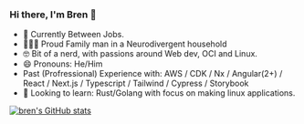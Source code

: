 ### Hi there, I'm Bren 👋

- 🚸 Currently Between Jobs.
- 👨‍👩‍👧 Proud Family man in a Neurodivergent household 
- 🤓 Bit of a nerd, with passions around Web dev, OCI and Linux.
- 😄 Pronouns: He/Him
- Past (Profressional) Experience with: AWS / CDK / Nx / Angular(2+) / React / Next.js / Typescript / Tailwind / Cypress / Storybook
- 🌱 Looking to learn: Rust/Golang with focus on making linux applications. 
<!--
**breningham/breningham** is a ✨ _special_ ✨ repository because its `README.md` (this file) appears on your GitHub profile.

Here are some ideas to get you started:

- 🔭 I’m currently working on ...
- 🌱 I’m currently learning ...
- 👯 I’m looking to collaborate on ...
- 🤔 I’m looking for help with ...
- 💬 Ask me about ...
- 📫 How to reach me: ...
- 😄 Pronouns: ...
- ⚡ Fun fact: ...
-->

[![bren's GitHub stats](https://github-readme-stats.vercel.app/api?username=breningham)](https://github.com/anuraghazra/github-readme-stats)
